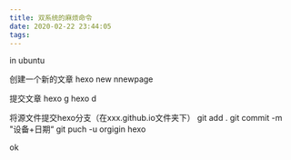 ```yaml
---
title: 双系统的麻烦命令
date: 2020-02-22 23:44:05
tags:
---
```


in ubuntu

创建一个新的文章 
	hexo new nnewpage

提交文章 
	hexo g
	hexo d

将源文件提交hexo分支（在xxx.github.io文件夹下）
	git add .
	git commit -m "设备+日期“
	git puch -u orgigin hexo


ok

